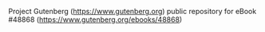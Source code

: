 Project Gutenberg (https://www.gutenberg.org) public repository for eBook #48868 (https://www.gutenberg.org/ebooks/48868)

